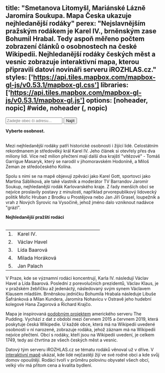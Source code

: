 title: "Smetanova Litomyšl, Mariánské Lázně Jaromíra Soukupa. Mapa Česka ukazuje nejhledanější rodáky"
perex: "Nejslavnějším pražským rodákem je Karel IV., brněnským zase Bohumil Hrabal. Tedy aspoň měřeno počtem zobrazení článků o osobnostech na české Wikipedii. Nejhledanější rodáky českých měst a vesnic zobrazuje interaktivní mapa, kterou připravili datoví novináři serveru iROZHLAS.cz."
styles: ['https://api.tiles.mapbox.com/mapbox-gl-js/v0.53.1/mapbox-gl.css']
libraries: ['https://api.tiles.mapbox.com/mapbox-gl-js/v0.53.1/mapbox-gl.js']
options: [noheader, nopic] #wide, noheader (, nopic)
---

<wide>
<form action="?" id="frm-geocode">
	<div class="inputs">
	<input type="text" id="inp-geocode" placeholder="Zadejte obec či adresu...">
	<input type="submit" id="inp-btn" value="Najít">
	</div>
</form>
<div id="map"></div>
<div id="legend">
	<div id="legend_top"><b>Vyberte osobnost.</b></div>
	<div id="canc"></div>
</div>
</wide><br>

Mezi nejhledanější rodáky patří historické osobnosti i žijící lidé. Celostátním rekordmanem je středověký král Karel IV. Jeho článek si otevřely přes dva miliony lidí. Více než milion přečtení mají další dva krajští "vítězové" - Tomáš Garrigue Masaryk, který se narodil v jihomoravském Hodoníně, a Miloš Zeman ze středočeského Kolína. 

Spolu s nimi se na mapě objevují zpěváci jako Karel Gott, sportovci jako Martina Sábliková, ale také vlastník a moderátor TV Barrandov Jaromír Soukup, nejhledanější rodák Karlovarského kraje. Z řady menších obcí se nejvíce proslavily postavy z minulosti, například prvorepublikový lidovecký politik Mořic Hruban z Brodku u Prostějova nebo Jan Jiří Grasel, loupežník a vrah z Nových Syrovic na Vysočině, jehož jméno dalo vzniknout nadávce "grázl". 

<right>
<b>Nejhledanější pražští rodáci</b><br><br>
<table class="rodaci-table">
	<tr><td style="width:10%">1.</td><td>Karel IV.</td></tr>
	<tr><td>2.</td><td>Václav Havel</td></tr>
	<tr><td>3.</td><td>Lída Baarová</td></tr>
	<tr><td>4.</td><td>Milada Horáková</td></tr>
	<tr><td>5.</td><td>Jan Palach</td></tr>
</table>
</right>

V Praze, kde se významní rodáci koncentrují, Karla IV. následují Václav Havel a Lída Baarová. Poslední z porevolučních prezidentů, Václav Klaus, je v pražském žebříčku až jedenáctý, následovaný svým synem Václavem Klausem mladším. Brněnskou jedničku Bohumila Hrabala následuje Libuše Šafránková a Milan Kundera, Jaromíra Nohavicu v Ostravě jeho hudební kolegové Hana Zagorová a Richard Krajčo.

Mapa je inspirovaná [podobným projektem](https://pudding.cool/2019/05/people-map/) amerického serveru The Pudding. Vychází z dat z období mezi červnem 2015 a červnem 2019, která poskytuje česká Wikipedie. U každé obce, která má na Wikipedii uvedené osobnosti v ní narozené, zobrazuje rodáka, jehož záznam má na Wikipedii nejvíce přečtení. Obcí s rodáky, kteří jsou na Wikipedii uvedení, je celkem 1749, tedy asi čtvrtina ze všech českých měst a vesnic.

Datový tým serveru iROZHLAS.cz se tématu rodáků věnoval už v dříve. V [interaktivní mapě](https://interaktivni.rozhlas.cz/rodaci/) ukázal, kde lidé nejčastěji žijí ve své rodné obci a kde svůj domov opouštějí. Rodáci tvoří v průměru polovinu obyvatel všech obcí, velký vliv má přitom cena a kvalita bydlení.

